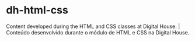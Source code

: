 # dh-html-css
Content developed during the HTML and CSS classes at Digital House. | Conteúdo desenvolvido durante o módulo de HTML e CSS na Digital House. 
